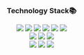 

<div align='center'>
  
### Technology Stack📚
  
<div align='center'>
  <span><img src="https://img.shields.io/badge/HTML5-E34F26?style=flat-square&logo=HTML5&logoColor=white"/><span>
  <img src="https://img.shields.io/badge/CSS3-1572B6?style=flat-square&logo=CSS3&logoColor=white"/>
  <img src="https://img.shields.io/badge/JavaScript-F7DF1E?style=flat-square&logo=JavaScript&logoColor=white"/>
  <img src="https://img.shields.io/badge/react-61DAFB?style=flat-square&logo=react&logoColor=white"/>
  <img src="https://img.shields.io/badge/Bootstrap-7952B3?style=flat-square&logo=Bootstrap&logoColor=white"/>
  <img src="https://img.shields.io/badge/jQuery-0769AD?style=flat-square&logo=jQuery&logoColor=white"/>
<br>
   <img src="https://img.shields.io/badge/Python-3776AB?style=flat-square&logo=Python&logoColor=white"/>
   <img src="https://img.shields.io/badge/Java-007396?style=flat-square&logo=Java&logoColor=white"/>
   <img src="https://img.shields.io/badge/Spring-6DB33F?style=flat-square&logo=Spring&logoColor=white"/>
    <br />
   <img src="https://img.shields.io/badge/Oracle-F80000?style=flat-square&logo=Oracle&logoColor=white"/>
   <img src="https://img.shields.io/badge/Apache%20Tomcat-F8DC75?style=flat-square&logo=Apache%20Tomcat&logoColor=black"/>
   <img src="https://img.shields.io/badge/Raspberry Pi-A22846?style=flat-square&logo=Raspberry%20Pi&logoColor=black"/>
    

</div>
    </div>

